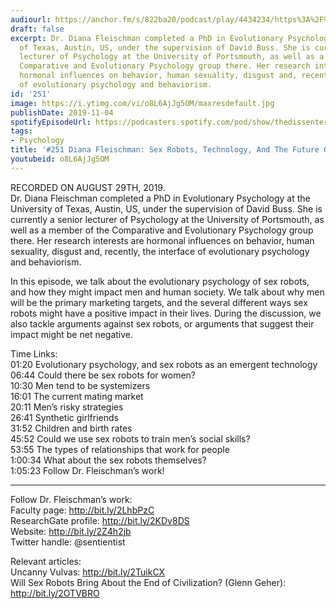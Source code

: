 ```yaml
---
audiourl: https://anchor.fm/s/822ba20/podcast/play/4434234/https%3A%2F%2Fd3ctxlq1ktw2nl.cloudfront.net%2Fproduction%2F2019-7-30%2F22138158-44100-2-2f3a51ff07018.m4a
draft: false
excerpt: Dr. Diana Fleischman completed a PhD in Evolutionary Psychology at the University
  of Texas, Austin, US, under the supervision of David Buss. She is currently a senior
  lecturer of Psychology at the University of Portsmouth, as well as a member of the
  Comparative and Evolutionary Psychology group there. Her research interests are
  hormonal influences on behavior, human sexuality, disgust and, recently, the interface
  of evolutionary psychology and behaviorism.
id: '251'
image: https://i.ytimg.com/vi/o8L6AjJg5OM/maxresdefault.jpg
publishDate: 2019-11-04
spotifyEpisodeUrl: https://podcasters.spotify.com/pod/show/thedissenter/episodes/251-Diana-Fleischman-Sex-Robots--Technology--And-The-Future-Of-Human-Relationships-e55qrq
tags:
- Psychology
title: '#251 Diana Fleischman: Sex Robots, Technology, And The Future Of Human Relationships'
youtubeid: o8L6AjJg5OM
---
```

<div class="timelinks">

RECORDED ON AUGUST 29TH, 2019.  
Dr. Diana Fleischman completed a PhD in Evolutionary Psychology at the University of Texas, Austin, US, under the supervision of David Buss. She is currently a senior lecturer of Psychology at the University of Portsmouth, as well as a member of the Comparative and Evolutionary Psychology group there. Her research interests are hormonal influences on behavior, human sexuality, disgust and, recently, the interface of evolutionary psychology and behaviorism.

In this episode, we talk about the evolutionary psychology of sex robots, and how they might impact men and human society. We talk about why men will be the primary marketing targets, and the several different ways sex robots might have a positive impact in their lives. During the discussion, we also tackle arguments against sex robots, or arguments that suggest their impact might be net negative. 

Time Links:  
<time>01:20</time> Evolutionary psychology, and sex robots as an emergent technology  
<time>06:44</time> Could there be sex robots for women?  
<time>10:30</time> Men tend to be systemizers  
<time>16:01</time> The current mating market  
<time>20:11</time> Men’s risky strategies  
<time>26:41</time> Synthetic girlfriends  
<time>31:52</time> Children and birth rates  
<time>45:52</time> Could we use sex robots to train men’s social skills?   
<time>53:55</time> The types of relationships that work for people  
<time>1:00:34</time> What about the sex robots themselves?  
<time>1:05:23</time> Follow Dr. Fleischman’s work!

---

Follow Dr. Fleischman’s work:  
Faculty page: http://bit.ly/2LhbPzC  
ResearchGate profile: http://bit.ly/2KDv8DS  
Website: http://bit.ly/2Z4h2jb  
Twitter handle: @sentientist

Relevant articles:  
Uncanny Vulvas: http://bit.ly/2TuikCX  
Will Sex Robots Bring About the End of Civilization? (Glenn Geher): http://bit.ly/2OTVBRO
</div>

